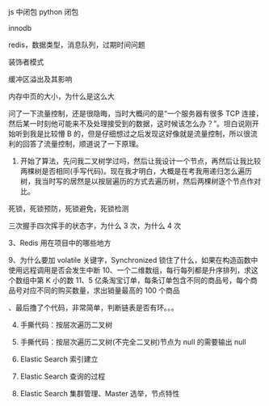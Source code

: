 ---
---

js 中闭包
python 闭包

innodb

redis，数据类型，消息队列，过期时间问题

装饰者模式

缓冲区溢出及其影响

内存中页的大小，为什么是这么大

问了一下流量控制，还是很隐晦，当时大概问的是“一个服务器有很多 TCP 连接，然后某一时刻他可能来不及处理接受到的数据，这时候该怎么办？”。坦白说刚开始听到我是比较懵 B 的，但是仔细想过之后发现这好像就是流量控制，所以很流利的回答了流量控制，顺道说了一下原理。

1. 开始了算法，先问我二叉树学过吗，然后让我设计一个节点，再然后让我比较两棵树是否相同(手写代码)。现在我才明白，大概是在考我用递归怎么遍历树，我当时写的居然是以按层遍历的方式去遍历树，然后两棵树逐个节点作对比。

死锁，死锁预防，死锁避免，死锁检测

三次握手四次挥手的状态字，为什么 3 次，为什么 4 次

3、Redis 用在项目中的哪些地方

9、为什么要加 volatile 关键字，Synchronized 锁住了什么，如果在构造函数中使用远程调用是否会发生中断
10、一个二维数组，每行每列都是升序排列，求这个数组中第 K 小的数
11、5 亿条淘宝订单，每条订单包含不同的商品号，每个商品号对应不同的购买数量，求出销量最高的 100 个商品

、最后撸了个代码，非常简单，判断链表是否有环。。。

4. 手撕代码：按层次遍历二叉树
5. 手撕代码：按层次遍历二叉树(不完全二叉树)节点为 null 的需要输出 null

6. Elastic Search 索引建立
7. Elastic Search 查询的过程
8. Elastic Search 集群管理、Master 选举，节点特性
